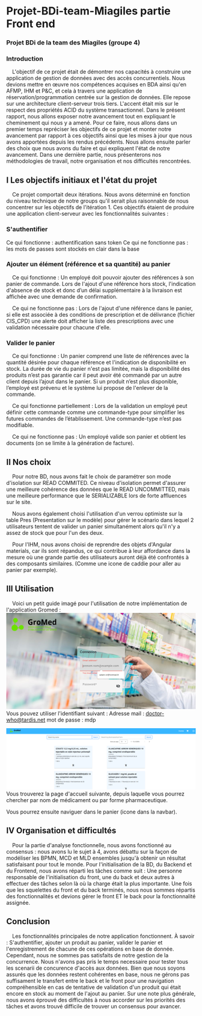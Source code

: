# Projet-BDi-team-Miagiles partie Front end
### Projet BDi de la team des Miagiles (groupe 4)

### Introduction

&nbsp;&nbsp;&nbsp;&nbsp;L'objectif de ce projet était de démontrer nos capacités à construire une application de gestion de
données avec des accès concurrentiels. Nous devions mettre en œuvre nos compétences acquises en
BDA ainsi qu'en AFMP, IHM et P&C, et cela à travers une application de
réservation/programmation centrée sur la gestion de données. Elle repose sur une architecture
client-serveur trois tiers. L'accent était mis sur le respect des propriétés ACID du système transactionnel.
Dans le présent rapport, nous allons exposer notre avancement tout en expliquant le cheminement qui nous
y a amené. Pour ce faire, nous allons dans un premier temps repréciser les objectifs de ce projet et monter
notre avancement par rapport à ces objectifs ainsi que les mises à jour que nous avons apportées depuis les 
rendus précédents. Nous allons ensuite parler des choix que nous avons du faire 
et qui expliquent l'état de notre avancement. Dans une dernière partie, nous présenterons nos méthodologies
de travail, notre organisation et nos difficultés rencontrées.

## I Les objectifs initiaux et l'état du projet
&nbsp;&nbsp;&nbsp;&nbsp;Ce projet comportait deux itérations. Nous avons déterminé en fonction du niveau technique de notre groups
qu'il serait plus raisonnable de nous concentrer sur les objectifs de l'itération 1. Ces objectifs étaient de
produire une application client-serveur avec les fonctionnalités suivantes :
### S'authentifier
  Ce qui fonctionne : authentification sans token
  Ce qui ne fonctionne pas : les mots de passes sont stockés en clair dans la base

### Ajouter un élément (référence et sa quantité) au panier
&nbsp;&nbsp;&nbsp;&nbsp;Ce qui fonctionne :
Un employé doit pouvoir ajouter des références à son panier
de commande.
Lors de l'ajout d'une référence hors stock, l'indication d'absence de stock et donc d’un délai
supplémentaire à la livraison est affichée avec une demande de confirmation.

&nbsp;&nbsp;&nbsp;&nbsp;Ce qui ne fonctionne pas :
Lors de l'ajout d'une référence dans le panier,
si elle est associée à des conditions de prescription et de délivrance (fichier CIS_CPD) une
alerte doit afficher la liste des prescriptions avec une validation nécessaire pour chacune
d'elle.

### Valider le panier
&nbsp;&nbsp;&nbsp;&nbsp;Ce qui fonctionne :
Un panier comprend une liste de références avec la quantité désirée pour chaque
référence et l'indication de disponibilité en stock. La durée de vie du panier n'est pas limitée,
mais la disponibilité des produits n’est pas garantie car il peut avoir été commandé par un
autre client depuis l’ajout dans le panier. Si un produit n’est plus disponible, l’employé est
prévenu et le système lui propose de l'enlever de la commande.

&nbsp;&nbsp;&nbsp;&nbsp;Ce qui fonctionne partiellement :
Lors de la validation un employé peut définir cette commande comme une commande-type
pour simplifier les futures commandes de l’établissement. Une commande-type n’est pas
modifiable.

&nbsp;&nbsp;&nbsp;&nbsp;Ce qui ne fonctionne pas :
Un employé valide son panier et obtient les documents (on se limite à la génération de
facture).

## II Nos choix
&nbsp;&nbsp;&nbsp;&nbsp;Pour notre BD, nous avons fait le choix de paramétrer son mode d'isolation sur READ COMMITED. Ce niveau d'isolation
permet d'assurer une meilleure cohérence des données que le READ UNCOMMITTED, mais une meilleure performance que le
SERIALIZABLE lors de forte affluences sur le site.

&nbsp;&nbsp;&nbsp;&nbsp;Nous avons également choisi l'utilisation d'un verrou optimiste sur la table Pres (Presentation sur le modèle) pour
gérer le scénario dans lequel 2 utilisateurs tentent de valider un panier simultanément alors qu'il n'y a assez de
stock que pour l'un des deux.

&nbsp;&nbsp;&nbsp;&nbsp;Pour l'IHM, nous avons choisi de reprendre des objets d'Angular materials, car ils sont répandus, ce qui contribue à
leur affordance dans la mesure où une grande partie des utilisateurs auront déjà été confrontés à des composants
similaires. (Comme une icone de caddie pour aller au panier par exemple).

## III Utilisation
&nbsp;&nbsp;&nbsp;&nbsp;Voici un petit guide imagé pour l'utilisation de notre implémentation de l'application Gromed :
![img.png](img.png)
Vous pouvez utiliser l'identifiant suivant : 
Adresse mail : doctor-who@tardis.net
mot de passe : mdp



![img_1.png](img_1.png)
Vous trouverez la page d'accueil suivante, depuis laquelle vous pourrez chercher par nom de médicament ou par forme pharmaceutique.

Vous pourrez ensuite naviguer dans le panier (icone dans la navbar).

## IV Organisation et difficultés
&nbsp;&nbsp;&nbsp;&nbsp;Pour la partie d'analyse fonctionnelle, nous avons fonctionné au consensus : nous avons lu le sujet à 4,
avons débattu sur la façon de modéliser les BPMN, MCD et MLD ensembles jusqu'à obtenir un résultat
satisfaisant pour tout le monde. Pour l'initialisation de la BD, du Backend et du Frontend,
nous avons réparti les tâches comme suit : Une personne responsable de l'initialisation du front, une du back
et deux autres à effectuer des tâches selon là où la charge était la plus importante. Une fois que les squelettes
du front et du back terminés, nous nous sommes répartis des fonctionnalités et devions gérer le front ET le back
pour la fonctionnalité assignée.

## Conclusion
&nbsp;&nbsp;&nbsp;&nbsp;Les fonctionnalités principales de notre application fonctionnent. À savoir : S'authentifier, ajouter un produit
au panier, valider le panier et l'enregistrement de chacune de ces opérations en base de donnée. Cependant, nous
ne sommes pas satisfaits de notre gestion de la concurrence. Nous n'avons pas pris le temps necessaire pour tester tous les scenarii
de concurence d'accès aux données. Bien que nous soyons assurés que les données restent cohérentes en base, nous ne
gérons pas suffisament le transfert entre le back et le front pour une navigation compréhensible en cas de tentative de validation 
d'un produit qui était encore en stock au moment de l'ajout au panier. Sur une note plus générale, nous avons éprouvé
des difficultés à nous accorder sur les priorités des tâches et avons trouvé difficile de trouver un consensus pour avancer.


